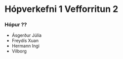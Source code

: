# Hópverkefni 1 Vefforritun 2












### Hópur ??

- Ásgerður Júlía
- Freydís Xuan
- Hermann Ingi
- Vilborg